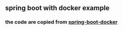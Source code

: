 ## spring boot with docker example
### the code are copied from [spring-boot-docker](https://spring.io/guides/gs/spring-boot-docker/)